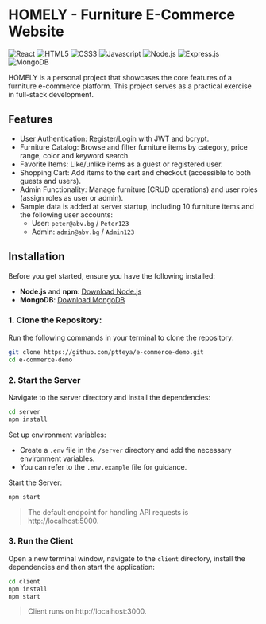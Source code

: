 # HOMELY - Furniture E-Commerce Website

![React](https://img.shields.io/badge/React-36454F?style=for-the-badge&logo=react)
![HTML5](https://img.shields.io/badge/html5-%23E34F26.svg?style=for-the-badge&logo=html5&logoColor=white)
![CSS3](https://img.shields.io/badge/css3-%231572B6.svg?style=for-the-badge&logo=css3&logoColor=white)
![Javascript](https://img.shields.io/badge/Javascript-gray?style=for-the-badge&logo=javascript)
![Node.js](https://img.shields.io/badge/node.js-%2343853D.svg?style=for-the-badge&logo=node.js&logoColor=white)
![Express.js](https://img.shields.io/badge/Express.js-404D59?style=for-the-badge&logo=express&logoColor=white)
![MongoDB](https://img.shields.io/badge/MongoDB-%2347A248.svg?style=for-the-badge&logo=mongodb&logoColor=white)

HOMELY is a personal project that showcases the core features of a furniture e-commerce platform. This project serves as a practical exercise in full-stack development.

## Features

- User Authentication: Register/Login with JWT and bcrypt.
- Furniture Catalog: Browse and filter furniture items by category, price range, color and keyword search.
- Favorite Items: Like/unlike items as a guest or registered user.
- Shopping Cart: Add items to the cart and checkout (accessible to both guests and users).
- Admin Functionality: Manage furniture (CRUD operations) and user roles (assign roles as user or admin).
- Sample data is added at server startup, including 10 furniture items and the following user accounts:
  - User: `peter@abv.bg` / `Peter123`
  - Admin: `admin@abv.bg` / `Admin123`

## Installation

Before you get started, ensure you have the following installed:

- **Node.js** and **npm**: [Download Node.js](https://nodejs.org/)
- **MongoDB**: [Download MongoDB](https://www.mongodb.com/try/download/community)

### 1. **Clone the Repository**:

Run the following commands in your terminal to clone the repository:
```bash
git clone https://github.com/ptteya/e-commerce-demo.git
cd e-commerce-demo
```

### 2. Start the Server
Navigate to the server directory and install the dependencies:
  ```bash
  cd server
  npm install
  ```

Set up environment variables:
  - Create a `.env` file in the `/server` directory and add the necessary environment variables.
  - You can refer to the `.env.example` file for guidance.

Start the Server:
  ```bash
  npm start
  ```

> The default endpoint for handling API requests is http://localhost:5000.

### 3. Run the Client
Open a new terminal window, navigate to the `client` directory, install the dependencies and then start the application:
```bash
cd client
npm install
npm start
```
> Client runs on http://localhost:3000.

